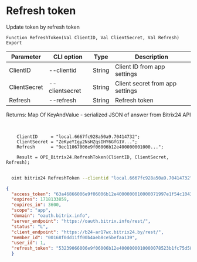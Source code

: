 ﻿---
sidebar_position: 3
---

# Refresh token
 Update token by refresh token



`Function RefreshToken(Val ClientID, Val ClientSecret, Val Refresh) Export`

  | Parameter | CLI option | Type | Description |
  |-|-|-|-|
  | ClientID | --clientid | String | Client ID from app settings |
  | ClientSecret | --clientsecret | String | Client secret from app settings |
  | Refresh | --refresh | String | Refresh token |

  
  Returns:  Map Of KeyAndValue - serialized JSON of answer from Bitrix24 API

<br/>




```bsl title="Code example"
    ClientID     = "local.6667fc928a50a9.70414732";
    ClientSecret = "ZeKyeYIgy2NsHZqsIHY6GfG1V...";
    Refresh      = "9ec11067006e9f06006b12e400000001000...";

    Result = OPI_Bitrix24.RefreshToken(ClientID, ClientSecret, Refresh);
```



```sh title="CLI command example"
    
  oint bitrix24 RefreshToken --clientid "local.6667fc928a50a9.70414732" --clientsecret "ZeKyeYIgy2NsHZqsIHY6GfG1V..." --refresh "eebed066006e9f06006b12e400000001000..."

```

```json title="Result"
{
  "access_token": "63a46866006e9f06006b12e4000000010000071997e1f54c1043e9f7193734af3018df",
  "expires": 1718133859,
  "expires_in": 3600,
  "scope": "app",
  "domain": "oauth.bitrix.info",
  "server_endpoint": "https://oauth.bitrix.info/rest/",
  "status": "L",
  "client_endpoint": "https://b24-ar17wx.bitrix24.by/rest/",
  "member_id": "00168f0dd11ff00b4aeb8ce5befaa139",
  "user_id": 1,
  "refresh_token": "53239066006e9f06006b12e4000000010000078523b1fc75d58d6f0fa98b4632bc70ce"
  }
```
